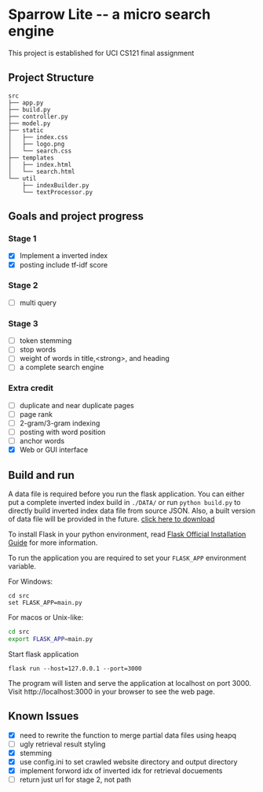 # Sparrow Lite -- a micro search engine
This project is established for UCI CS121 final assignment
## Project Structure
```
src
├── app.py
├── build.py
├── controller.py
├── model.py
├── static
│   ├── index.css
│   ├── logo.png
│   └── search.css
├── templates
│   ├── index.html
│   └── search.html
└── util
    ├── indexBuilder.py
    └── textProcessor.py
```
## Goals and project progress
### Stage 1
- [x] Implement a inverted index
- [x] posting include tf-idf score
### Stage 2
- [ ] multi query
### Stage 3
- [ ] token stemming
- [ ] stop words
- [ ] weight of words in title,\<strong>, and heading
- [ ] a complete search engine
### Extra credit
- [ ] duplicate and near duplicate pages
- [ ] page rank
- [ ] 2-gram/3-gram indexing
- [ ] posting with word position
- [ ] anchor words
- [x] Web or GUI interface
## Build and run
A data file is required before you run the flask application. You can either put a complete inverted index build in `./DATA/` or run `python build.py` to directly build inverted index data file from source JSON. Also, a built version of data file will be provided in the future. [click here to download](https://www.google.com/drive/)

To install Flask in your python environment, read [Flask Official Installation Guide](https://flask.palletsprojects.com/en/1.1.x/installation/) for more information.

To run the application you are required to set your `FLASK_APP` environment variable.

For Windows:

```batch
cd src
set FLASK_APP=main.py
```
For macos or Unix-like:
```bash
cd src
export FLASK_APP=main.py
```
Start flask application
```
flask run --host=127.0.0.1 --port=3000
```
The program will listen and serve the application at localhost on port 3000. Visit http://localhost:3000 in your browser to see the web page.
## Known Issues
- [x] need to rewrite the function to merge partial data files using heapq
- [ ] ugly retrieval result styling
- [x] stemming
- [x] use config.ini to set crawled website directory and output directory
- [x] implement forword idx of inverted idx for retrieval docuements
- [ ] return just url for stage 2, not path